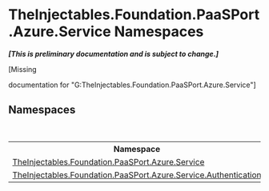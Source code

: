 # TheInjectables.Foundation.PaaSPort.Azure.Service Namespaces
 _**\[This is preliminary documentation and is subject to change.\]**_

\[Missing <summary> documentation for "G:TheInjectables.Foundation.PaaSPort.Azure.Service"\]


## Namespaces
&nbsp;<table><tr><th>Namespace</th><th>Description</th></tr><tr><td><a href="a9603110-897f-6061-e234-b81593ee80b8">TheInjectables.Foundation.PaaSPort.Azure.Service</a></td><td></td></tr><tr><td><a href="4128250a-8b76-edcb-2956-9aacfe4a4ed9">TheInjectables.Foundation.PaaSPort.Azure.Service.Authentication</a></td><td></td></tr></table>&nbsp;
